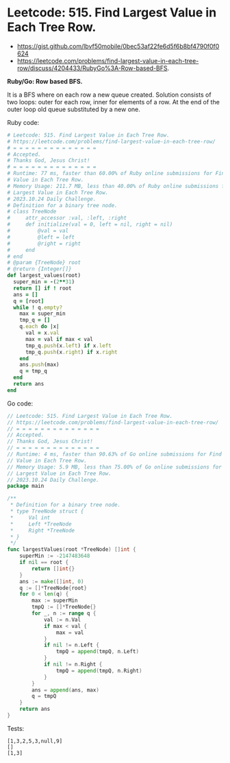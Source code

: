 # Leetcode: 515. Find Largest Value in Each Tree Row.

- https://gist.github.com/lbvf50mobile/0bec53af22fe6d5f6b8bf4790f0f0624
- https://leetcode.com/problems/find-largest-value-in-each-tree-row/discuss/4204433/RubyGo%3A-Row-based-BFS.

**Ruby/Go: Row based BFS.**

It is a BFS where on each row a new queue created. Solution consists of two
loops: outer for each row, inner for elements of a row. At the end of the outer
loop old queue substituted by a new one.

Ruby code:
```Ruby
# Leetcode: 515. Find Largest Value in Each Tree Row.
# https://leetcode.com/problems/find-largest-value-in-each-tree-row/
# = = = = = = = = = = = = = =
# Accepted.
# Thanks God, Jesus Christ!
# = = = = = = = = = = = = = =
# Runtime: 77 ms, faster than 60.00% of Ruby online submissions for Find Largest
# Value in Each Tree Row.
# Memory Usage: 211.7 MB, less than 40.00% of Ruby online submissions for Find
# Largest Value in Each Tree Row.
# 2023.10.24 Daily Challenge.
# Definition for a binary tree node.
# class TreeNode
#     attr_accessor :val, :left, :right
#     def initialize(val = 0, left = nil, right = nil)
#         @val = val
#         @left = left
#         @right = right
#     end
# end
# @param {TreeNode} root
# @return {Integer[]}
def largest_values(root)
  super_min = -(2**31) 
  return [] if ! root
  ans = []
  q = [root]
  while ! q.empty?
    max = super_min
    tmp_q = []
    q.each do |x|
      val = x.val
      max = val if max < val
      tmp_q.push(x.left) if x.left
      tmp_q.push(x.right) if x.right
    end
    ans.push(max)
    q = tmp_q
  end
  return ans
end
```
Go code:
```Go
// Leetcode: 515. Find Largest Value in Each Tree Row.
// https://leetcode.com/problems/find-largest-value-in-each-tree-row/
// = = = = = = = = = = = = = =
// Accepted.
// Thanks God, Jesus Christ!
// = = = = = = = = = = = = = =
// Runtime: 4 ms, faster than 90.63% of Go online submissions for Find Largest
// Value in Each Tree Row.
// Memory Usage: 5.9 MB, less than 75.00% of Go online submissions for Find
// Largest Value in Each Tree Row.
// 2023.10.24 Daily Challenge.
package main

/**
 * Definition for a binary tree node.
 * type TreeNode struct {
 *     Val int
 *     Left *TreeNode
 *     Right *TreeNode
 * }
 */
func largestValues(root *TreeNode) []int {
	superMin := -2147483648
	if nil == root {
		return []int{}
	}
	ans := make([]int, 0)
	q := []*TreeNode{root}
	for 0 < len(q) {
		max := superMin
		tmpQ := []*TreeNode{}
		for _, n := range q {
			val := n.Val
			if max < val {
				max = val
			}
			if nil != n.Left {
				tmpQ = append(tmpQ, n.Left)
			}
			if nil != n.Right {
				tmpQ = append(tmpQ, n.Right)
			}
		}
		ans = append(ans, max)
		q = tmpQ
	}
	return ans
}
```

Tests:
```
[1,3,2,5,3,null,9]
[]
[1,3]
```
